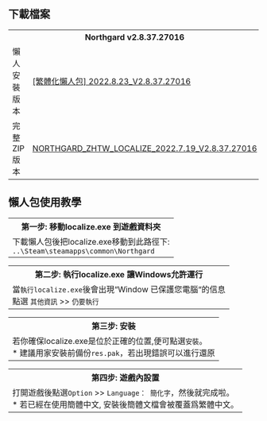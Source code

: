 ## 下載檔案
<dl>
<table>
  <tr>
    <th colspan="3">Northgard v2.8.37.27016</th>
  </tr>
  <tr>
    <td>懶人安裝版本</td>
    <td><a href="https://github.com/gorillakelvin/Northgard_ZH-TW/raw/master/localize.exe">[繁體化懶人包] 2022.8.23_V2.8.37.27016</a></td>
  </tr>
  <tr>
    <td>完整ZIP版本</td>
    <td><a href="https://github.com/gorillakelvin/Northgard_ZH-TW/archive/master.zip">NORTHGARD_ZHTW_LOCALIZE_2022.7.19_V2.8.37.27016</a></td>
  </tr>
</table>
</dl>

## 懶人包使用教學
<dl>
<table>
 <tr>
  <th>第一步: 移動localize.exe 到遊戲資料夾</th>
 <tr>
  <td>下載懶人包後把localize.exe移動到此路徑下:<br><code>..\Steam\steamapps\common\Northgard</code>
  </td>
 </tr>
</dl>

<dl>
<table>
 <tr>
  <th>第二步: 執行localize.exe 讓Windows允許運行</th>
 <tr>
  <td>當<code>執行localize.exe</code>後會出現“Window 已保護您電腦“的信息<br>
  點選 <code>其他資訊</code> >> <code>仍要執行</code> 
  </td>
 </tr>
</dl>

<dl>
<table>
 <tr>
  <th>第三步: 安裝</th>
 <tr>
  <td>若你確保localize.exe是位於正確的位置,便可點選<code>安裝</code>。 <br>
  * 建議用家安裝前備份<code>res.pak</code>，若出現錯誤可以進行還原
  </td>
 </tr>
</dl>

<dl>
<table>
 <tr>
  <th>第四步: 遊戲內設置</th>
 <tr>
  <td>打開遊戲後點選<code>Option</code> >> <code>Language： 簡化字</code>，然後就完成啦。 <br>
  * 若已經在使用簡體中文, 安裝後簡體文檔會被覆蓋爲繁體中文。
  </td>
 </tr>
</dl>

